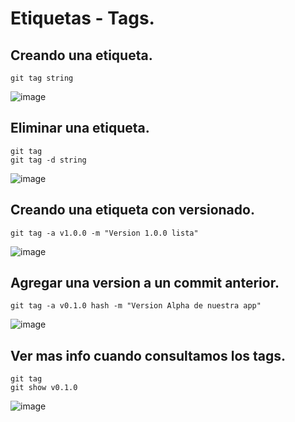 # Etiquetas - Tags.
## Creando una etiqueta.
```
git tag string
```
![image](https://github.com/user-attachments/assets/5c7f53a4-deb1-49c1-a220-08b03afa9112)

## Eliminar una etiqueta.
```
git tag
git tag -d string
```
![image](https://github.com/user-attachments/assets/c331daf5-a8a1-48ae-8f39-8496749e42e0)

## Creando una etiqueta con versionado.
```
git tag -a v1.0.0 -m "Version 1.0.0 lista"
```
![image](https://github.com/user-attachments/assets/2ec0c731-4e65-4cf1-9b4c-d7ab382e22a8)

## Agregar una version a un commit anterior.
```
git tag -a v0.1.0 hash -m "Version Alpha de nuestra app"
```
![image](https://github.com/user-attachments/assets/0c763460-87ce-4e99-a448-913d7a3b1911)

## Ver mas info cuando consultamos los tags.
```
git tag
git show v0.1.0
```
![image](https://github.com/user-attachments/assets/57ecfd56-fcbb-4ece-8db9-4ced5598a274)
